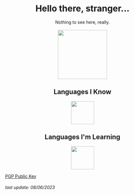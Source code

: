 
<h1 align="center"><b>Hello there, stranger...</b></h1>
<div align="center">
  Nothing to see here, really.
  <br><br>
  <img height="160px" src="https://github-readme-stats.vercel.app/api?username=AsuxAX&theme=dark&show_icons=false&hide_border=true&count_private=true">
  <h2>Languages I Know</h2>
  <div class="knownlanguages">
    <img width=75px src="https://www.svgrepo.com/show/374016/python.svg">
  </div>
  <h2>Languages I'm Learning</h2>
   <div class="learninglanguages">
    <img width=75px src="https://www.svgrepo.com/show/374056/rust.svg">
   </div>
</div>

[PGP Public Key](asuxax_0xAF52AF36_public.asc)

###### last update: 08/06/2023
